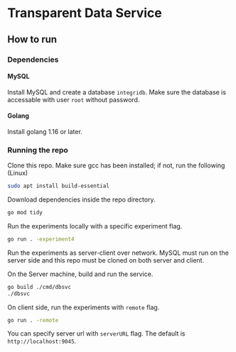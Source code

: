 # Transparent Data Service

## How to run

### Dependencies

#### MySQL
Install MySQL and create a database `integridb`.
Make sure the database is accessable with user `root` without password.

#### Golang
Install golang 1.16 or later.

### Running the repo
Clone this repo.
Make sure gcc has been installed; if not, run the following (Linux)
```bash
sudo apt install build-essential
```
Download dependencies inside the repo directory.
```bash
go mod tidy
```

Run the experiments locally with a specific experiment flag.
```bash
go run . -experiment4
```

Run the experiments as server-client over network.
MySQL must run on the server side and this repo must be cloned on both server and client.

On the Server machine, build and run the service.
```bash
go build ./cmd/dbsvc
./dbsvc
```

On client side, run the experiments with `remote` flag.
```bash
go run . -remote
```
You can specify server url with `serverURL` flag. The default is `http://localhost:9045`.
